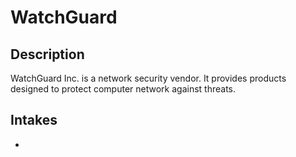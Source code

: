 # WatchGuard

## Description

WatchGuard Inc. is a network security vendor. It provides products designed to protect computer network against threats.

## Intakes

-
